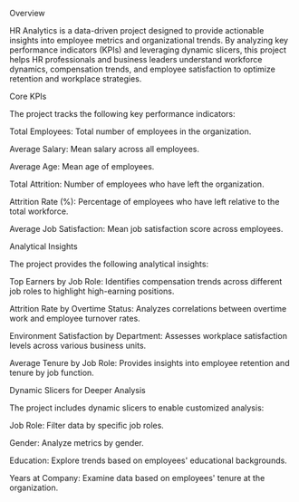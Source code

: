 Overview

HR Analytics is a data-driven project designed to provide actionable insights into employee metrics and organizational trends. By analyzing key performance indicators (KPIs) and leveraging dynamic slicers, this project helps HR professionals and business leaders understand workforce dynamics, compensation trends, and employee satisfaction to optimize retention and workplace strategies.


Core KPIs

The project tracks the following key performance indicators:





Total Employees: Total number of employees in the organization.



Average Salary: Mean salary across all employees.



Average Age: Mean age of employees.



Total Attrition: Number of employees who have left the organization.



Attrition Rate (%): Percentage of employees who have left relative to the total workforce.



Average Job Satisfaction: Mean job satisfaction score across employees.


Analytical Insights

The project provides the following analytical insights:





Top Earners by Job Role: Identifies compensation trends across different job roles to highlight high-earning positions.



Attrition Rate by Overtime Status: Analyzes correlations between overtime work and employee turnover rates.



Environment Satisfaction by Department: Assesses workplace satisfaction levels across various business units.



Average Tenure by Job Role: Provides insights into employee retention and tenure by job function.


Dynamic Slicers for Deeper Analysis

The project includes dynamic slicers to enable customized analysis:





Job Role: Filter data by specific job roles.



Gender: Analyze metrics by gender.



Education: Explore trends based on employees' educational backgrounds.



Years at Company: Examine data based on employees' tenure at the organization.
